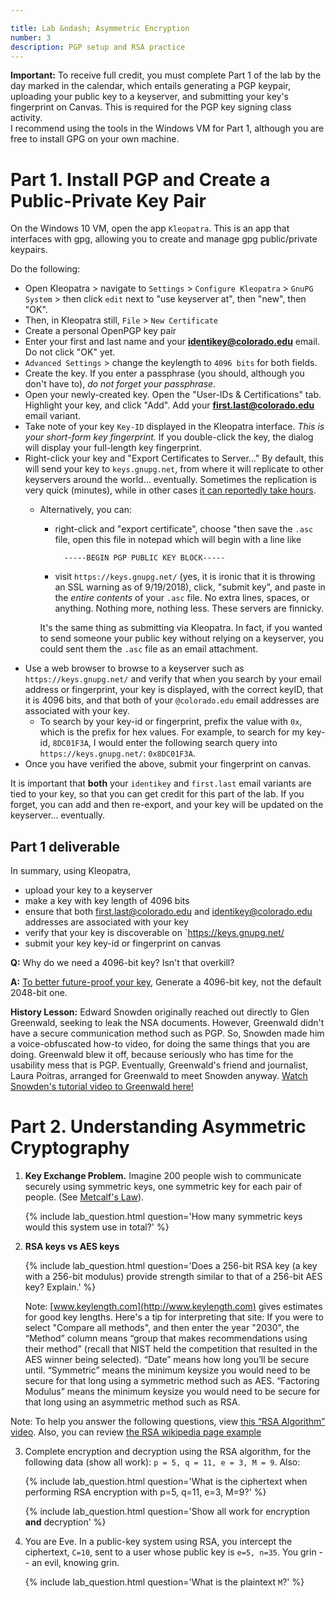 ```yaml
---

title: Lab &ndash; Asymmetric Encryption
number: 3
description: PGP setup and RSA practice
---
```


<div class='alert alert-danger'><strong>Important:</strong> To receive full credit, you must complete Part 1 of the lab by the day marked in the calendar, which entails generating a PGP keypair, uploading your public key to a keyserver, and submitting your key's fingerprint on Canvas. This is required for the PGP key signing class activity.</div>

<div class='alert alert-info'>I recommend using the tools in the Windows VM for Part 1, although you are free to install GPG on your own machine.</div>

# Part 1. Install PGP and Create a Public-Private Key Pair

On the Windows 10 VM, open the app `Kleopatra`. This is an app that interfaces with gpg, allowing you to create and manage gpg public/private keypairs.

Do the following:

* Open Kleopatra > navigate to `Settings` > `Configure Kleopatra` > `GnuPG System` > then click `edit` next to "use keyserver at", then "new", then "OK".
* Then, in Kleopatra still, `File` > `New Certificate`
* Create a personal OpenPGP key pair
* Enter your first and last name and your **identikey@colorado.edu** email. Do <span class='label label-danger'>not</span> click "OK" yet.
* `Advanced Settings` > change the keylength to `4096 bits` for both fields.
* Create the key. If you enter a passphrase (you should, although you don't have to), *do not forget your passphrase*.
* Open your newly-created key. Open the "User-IDs & Certifications" tab. Highlight your key, and click "Add". Add your **first.last@colorado.edu** email variant.
* Take note of your key `Key-ID` displayed in the Kleopatra interface. *This is your short-form key fingerprint.* If you double-click the key, the dialog will display your full-length key fingerprint.
* Right-click your key and "Export Certificates to Server..." By default, this will send your key to `keys.gnupg.net`, from where it will replicate to other keyservers around the world... eventually. Sometimes the replication is very quick (minutes), while in other cases [it can reportedly take hours](https://security.stackexchange.com/questions/96949/how-long-before-a-key-is-visible-on-a-key-server).
    *   Alternatively, you can: 
        * right-click and "export certificate", choose "then save the `.asc` file, open this file in notepad which will begin with a line like 
                
                -----BEGIN PGP PUBLIC KEY BLOCK-----
        * visit `https://keys.gnupg.net/` (yes, it is ironic that it is throwing an SSL warning as of 9/19/2018), click, "submit key", and paste in the _entire contents_ of your `.asc` file. No extra lines, spaces, or anything. Nothing more, nothing less. These servers are finnicky.
        
        It's the same thing as submitting via Kleopatra. In fact, if you wanted to send someone your public key without relying on a keyserver, you could sent them the `.asc` file as an email attachment.
* Use a web browser to browse to a keyserver such as `https://keys.gnupg.net/` and verify that when you search by your email address or fingerprint, your key is displayed, with the correct keyID, that it is 4096 bits, and that both of your `@colorado.edu` email addresses are associated with your key.
    * To search by your key-id or fingerprint, prefix the value with `0x`, which is the prefix for hex values. For example, to search for my key-id, `8DC01F3A`, I would enter the following search query into `https://keys.gnupg.net/`: `0x8DC01F3A`.
* Once you have verified the above, submit your fingerprint on canvas.

<div class='alert alert-info'>It is important that <strong>both</strong> your <code>identikey</code> and <code>first.last</code> email variants are tied to your key, so that you can get credit for this part of the lab. If you forget, you can add and then re-export, and your key will be updated on the keyserver... eventually.</div>


## Part 1 deliverable

In summary, using Kleopatra,

* upload your key to a keyserver
* make a key with key length of 4096 bits
* ensure that both first.last@colorado.edu and identikey@colorado.edu addresses are associated with your key
* verify that your key is discoverable on `https://keys.gnupg.net/
* submit your key key-id or fingerprint on canvas

**Q:** Why do we need a 4096-bit key? Isn't that overkill?

**A:** [To better future-proof your key](https://www.yubico.com/2015/02/big-debate-2048-4096-yubicos-stand/), Generate a 4096-bit key, not the default 2048-bit one. 

**History Lesson:** Edward Snowden originally reached out directly to Glen Greenwald, seeking to leak the NSA documents. However, Greenwald didn't have a secure communication method such as PGP. So, Snowden made him a voice-obfuscated how-to video, for doing the same things that you are doing. Greenwald blew it off, because seriously who has time for the usability mess that is PGP. Eventually, Greenwald's friend and journalist, Laura Poitras, arranged for Greenwald to meet Snowden anyway. [Watch Snowden's tutorial video to Greenwald here!](https://vimeo.com/56881481)



# Part 2. Understanding Asymmetric Cryptography 



1. **Key Exchange Problem.** Imagine 200 people wish to communicate securely using symmetric keys, one symmetric key for each pair of people. (See [Metcalf's Law](http://en.wikipedia.org/wiki/Metcalf%27s_law)). 

    {% include lab_question.html question='How many symmetric keys would this system use in total?' %}

2. **RSA keys vs AES keys**

    {% include lab_question.html question='Does a 256-bit RSA key (a key with a 256-bit modulus) provide strength similar to that of a 256-bit AES key? Explain.' %}

    Note: [www.keylength.com](http://www.keylength.com) gives estimates for good key lengths. Here's a tip for interpreting that site: If you were to select "Compare all methods", and then enter the year "2030", the “Method” column means “group that makes recommendations using their method” (recall that NIST held the competition that resulted in the AES winner being selected). “Date” means how long you’ll be secure until. “Symmetric” means the minimum keysize you would need to be secure for that long using a symmetric method such as AES. “Factoring Modulus” means the minimum keysize you would need to be secure for that long using an asymmetric method such as RSA. 

<div class='alert alert-info'>Note: To help you answer the following questions, view <a href='https://youtu.be/Z8M2BTscoD4'>this “RSA Algorithm” video</a>. Also, you can review <a href='http://en.wikipedia.org/wiki/RSA_(cryptosystem)#Example'>the RSA wikipedia page example</a></div>
    
3. Complete encryption and decryption using the RSA algorithm, for the following data (show all work): `p = 5, q = 11, e = 3, M = 9`. Also:
	
    {% include lab_question.html question='What is the ciphertext when performing RSA encryption with p=5, q=11, e=3, M=9?' %}
    
    {% include lab_question.html question='Show all work for encryption <b>and</b> decryption' %}

4. You are Eve. In a public-key system using RSA, you intercept the ciphertext, `C=10`, sent to a user whose public key is `e=5, n=35`. You grin -- an evil, knowing grin.

	{% include lab_question.html question='What is the plaintext `M`?' %}
    
    
